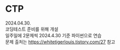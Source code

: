 # CTP

2024.04.30.<br>
코딩테스트 준비를 위해 개설 <br>
일주일에 2문제씩 2024.4.30 기준 파이썬으로 연습<br>
문제 출처는 https://whitetigerlouis.tistory.com/27 참고<br>

